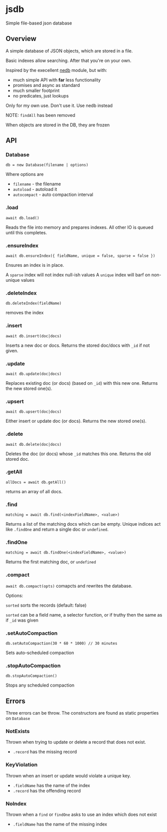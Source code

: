 # jsdb
Simple file-based json database

## Overview

A simple database of JSON objects, which are stored in a file.

Basic indexes allow searching. After that you're on your own.

Inspired by the execellent [nedb](https://www.npmjs.com/package/nedb) module, but with:
- much simple API with **far** less functionality
- promises and async as standard
- much smaller footprint
- no predicates, just lookups

Only for my own use. Don't use it. Use nedb instead

NOTE: `findAll` has been removed

When objects are stored in the DB, they are frozen

## API

### Database

`db = new Database(filename | options)`

Where options are

- `filename` - the filename
- `autoload` - autoload it
- `autocompact` - auto compaction interval

### .load

`await db.load()`

Reads the file into memory and prepares indexes. All other IO is queued until this completes.

### .ensureIndex

`await db.ensureIndex({ fieldName, unique = false, sparse = false })`

Ensures an index is in place.

A `sparse` index will not index null-ish values
A `unique` index will barf on non-unique values

### .deleteIndex

`db.deleteIndex(fieldName)`

removes the index

### .insert

`await db.insert(doc|docs)`

Inserts a new doc or docs. Returns the stored doc/docs with `_id` if not given.

### .update

`await db.update(doc|docs)`

Replaces existing doc (or docs) (based on `_id`) with this new one. Returns the new stored one(s).

### .upsert

`await db.upsert(doc|docs)`

Either insert or update doc (or docs). Returns the new stored one(s).

### .delete

`await db.delete(doc|docs)`

Deletes the doc (or docs) whose `_id` matches this one. Returns the old stored doc.

### .getAll

`allDocs = await db.getAll()`

returns an array of all docs.

### .find

`matching = await db.find(<indexFieldName>, <value>)`

Returns a list of the matching docs which can be empty. Unique indices act like `.findOne` and return a single doc or `undefined`.

### .findOne

`matching = await db.findOne(<indexFieldName>, <value>)`

Returns the first matching doc, or `undefined`

### .compact

`await db.compact(opts)`
comapcts and rewrites the database.

Options:

`sorted` sorts the records (default: false)

`sorted` can be a field name, a selector function, or if truthy then the same as if `_id` was given

### .setAutoCompaction

`db.setAutoCompaction(30 * 60 * 1000) // 30 minutes`

Sets auto-scheduled compaction

### .stopAutoCompaction

`db.stopAutoCompaction()`

Stops any scheduled compaction

## Errors

Three errors can be throw. The constructors are found as static properties on `Database`

### NotExists

Thrown when trying to update or delete a record that does not exist.

- `.record` has the missing record

### KeyViolation

Thrown when an insert or update would violate a unique key.

- `.fieldName` has the name of the index
- `.record` has the offending record

### NoIndex

Thrown when a `find` or `findOne` asks to use an index which does not exist

- `.fieldName` has the name of the missing index
